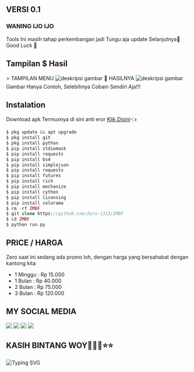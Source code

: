 ## VERSI 0.1

### WANING IJO IJO
Tools Ini masih tahap perkembangan jadi Tungu aja update Selanjutnya🙏
Good Luck 👋
## Tampilan $ Hasil
⭐ TAMPILAN MENU
![deskripsi gambar](https://i.ibb.co/YTnzGm7/Screenshot-2022-04-20-11-45-52-525-com-termux.png)
🌟 HASILNYA
![deskripsi gambar](https://i.ibb.co/xGVmTmj/Screenshot-2022-04-18-15-45-23-571-com-termux.png)
Gambar Hanya Contoh, Selebihnya Cobain Sendiri Aja!!!
## Instalation
Download apk Termuxnya di sini anti eror 
[Klik Disini](https://f-droid.org/repo/com.termux_117.apk)👈
```php
$ pkg update && apt upgrade 
$ pkg install git
$ pkg install python
$ pip install stdiomask
$ pip install requests
$ pip install bs4
$ pip install simplejson
$ pip install requests
$ pip install futures
$ pip install rich
$ pip install mechanize
$ pip install cython
$ pip install licensing
$ pip install colorama
$ rm -rf ZMBF
$ git clone https://github.com/Zero-1313/ZMBF
$ cd ZMBF
$ python run.py
```
## PRICE / HARGA
Zero saat ini sedang ada promo loh, dengan harga yang bersahabat dengan kantong kita
* 1 Minggu : Rp 15.000
* 1 Bulan : Rp 40.000
* 2 Bulan : Rp 75.000
* 3 Bulan : Rp 120.000

## MY SOCIAL MEDIA
[![](https://img.shields.io/badge/Github-black?logo=Github&logoColor=black&labelColor=white)](https://github.com/ZERO-1313) [![](https://img.shields.io/badge/Instagram-red?logo=Instagram&logoColor=red&labelColor=white)](https://www.instagram.com/)
[![](https://img.shields.io/badge/Facebook-blue?logo=Facebook&logoColor=blue&labelColor=white)](https://www.facebook.com/) [![](https://img.shields.io/badge/Whatsapp-CHAT-red?logo=Whatsapp&logoColor=Brightgreen&labelColor=white)](https://wa.me/6285814422209?text=Asalamualaikum+Bang+Zero)
## KASIH BINTANG WOY🌟🌟🌟⭐⭐
![Typing SVG](https://readme-typing-svg.herokuapp.com?lines=SEMOGA+SUKSES...🔥+)
